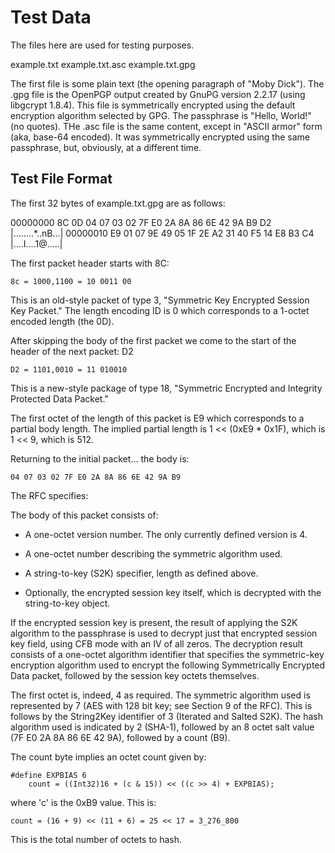 
Test Data
=========

The files here are used for testing purposes.

example.txt
example.txt.asc
example.txt.gpg

The first file is some plain text (the opening paragraph of "Moby Dick"). The .gpg file is the
OpenPGP output created by GnuPG version 2.2.17 (using libgcrypt 1.8.4). This file is
symmetrically encrypted using the default encryption algorithm selected by GPG. The passphrase
is "Hello, World!" (no quotes). THe .asc file is the same content, except in "ASCII armor" form
(aka, base-64 encoded). It was symmetrically encrypted using the same passphrase, but,
obviously, at a different time.

Test File Format
----------------

The first 32 bytes of example.txt.gpg are as follows:

00000000  8C 0D 04 07 03 02 7F E0  2A 8A 86 6E 42 9A B9 D2 |........*..nB...|
00000010  E9 01 07 9E 49 05 1F 2E  A2 31 40 F5 14 E8 B3 C4 |....I....1@.....|

The first packet header starts with 8C:

    8c = 1000,1100 = 10 0011 00
    
This is an old-style packet of type 3, "Symmetric Key Encrypted Session Key Packet." The length
encoding ID is 0 which corresponds to a 1-octet encoded length (the 0D).

After skipping the body of the first packet we come to the start of the header of the next
packet: D2

    D2 = 1101,0010 = 11 010010
    
This is a new-style package of type 18, "Symmetric Encrypted and Integrity Protected Data
Packet."

The first octet of the length of this packet is E9 which corresponds to a partial body length.
The implied partial length is 1 << (0xE9 * 0x1F), which is 1 << 9, which is 512.

Returning to the initial packet... the body is:

    04 07 03 02 7F E0 2A 8A 86 6E 42 9A B9
    
The RFC specifies:

   The body of this packet consists of:

   - A one-octet version number.  The only currently defined version is 4.

   - A one-octet number describing the symmetric algorithm used.

   - A string-to-key (S2K) specifier, length as defined above.

   - Optionally, the encrypted session key itself, which is decrypted with the string-to-key
     object.
       
   If the encrypted session key is present, the result of applying the S2K algorithm to the
   passphrase is used to decrypt just that encrypted session key field, using CFB mode with an
   IV of all zeros. The decryption result consists of a one-octet algorithm identifier that
   specifies the symmetric-key encryption algorithm used to encrypt the following Symmetrically
   Encrypted Data packet, followed by the session key octets themselves.

The first octet is, indeed, 4 as required. The symmetric algorithm used is represented by 7 (AES
with 128 bit key; see Section 9 of the RFC). This is follows by the String2Key identifier of 3
(Iterated and Salted S2K). The hash algorithm used is indicated by 2 (SHA-1), followed by an 8
octet salt value (7F E0 2A 8A 86 6E 42 9A), followed by a count (B9).

The count byte implies an octet count given by:

    #define EXPBIAS 6
        count = ((Int32)16 + (c & 15)) << ((c >> 4) + EXPBIAS);

where 'c' is the 0xB9 value. This is:

    count = (16 + 9) << (11 + 6) = 25 << 17 = 3_276_800
    
This is the total number of octets to hash.
